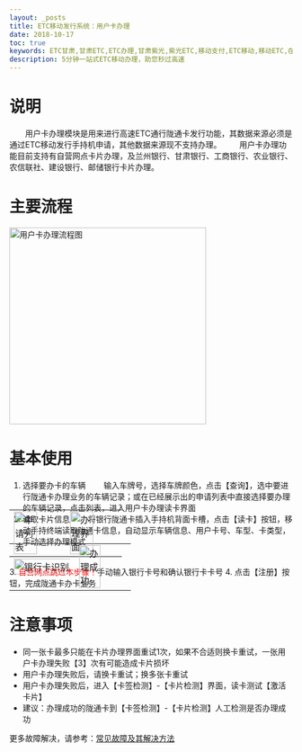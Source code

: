 ```yaml
---
layout: _posts
title: ETC移动发行系统：用户卡办理
date: 2018-10-17
toc: true
keywords: ETC甘肃,甘肃ETC,ETC办理,甘肃紫光,紫光ETC,移动支付,ETC移动,移动ETC,在线充值,ETC办理,卡片办理,OBU办理,OBU激活,ETC手持终端,甘肃ETC办理,甘肃ETC发行,移动发行终端,ETC移动发行系统
description: 5分钟一站式ETC移动办理，助您秒过高速
---
```

# 说明
&emsp;&emsp;用户卡办理模块是用来进行高速ETC通行陇通卡发行功能，其数据来源必须是通过ETC移动发行手持机申请，其他数据来源现不支持办理。
&emsp;&emsp;用户卡办理功能目前支持有自营网点卡片办理，及兰州银行、甘肃银行、工商银行、农业银行、农信联社、建设银行、邮储银行卡片办理。
 
# 主要流程 
<img src="/pub-images/userCardIssueflow.png" width="350" alt="用户卡办理流程图"/>

# 基本使用  
1. 选择要办卡的车辆
&emsp;&emsp;输入车牌号，选择车牌颜色，点击【查询】，选中要进行陇通卡办理业务的车辆记录；或在已经展示出的申请列表中直接选择要办理的车辆记录，点击列表，进入用户卡办理读卡界面
2. 读取卡片信息
&emsp;&emsp;将银行陇通卡插入手持机背面卡槽，点击【读卡】按钮，移动手持终端读取陇通卡信息，自动显示车辆信息、用户卡号、车型、卡类型，手动选择办理模式
<table style = "margin-top:-80px"> 
  <tr>
      <td><img src="/pub-images/userCardIssuse6.png" width="70%" alt="申请列表"/></td>
      <td><img src="/pub-images/userCardIssuse4.png" width="70%" alt="办理界面"/></td>
  </tr>
</table>
3. <span style="color:red;">自营网点跳过本步骤！</span>手动输入银行卡号和确认银行卡卡号
4. 点击【注册】按钮，完成陇通卡办卡业务
<table style = "margin-top:-80px"> 
  <tr>
      <td><img src="/pub-images/userCardIssuse5.png" width="110%" alt="银行卡识别"/></td>
      <td><img src="/pub-images/userCardIssueSuccess.png" width="67%" alt="办理成功"/></td>
  </tr>
</table>
  
# 注意事项
* 同一张卡最多只能在卡片办理界面重试1次，如果不合适则换卡重试，一张用户卡办理失败【3】次有可能造成卡片损坏
* 用户卡办理失败后，请换卡重试；换多张卡重试
* 用户卡办理失败后，进入【卡签检测】-【卡片检测】界面，读卡测试【激活卡片】
* 建议：办理成功的陇通卡到【卡签检测】-【卡片检测】人工检测是否办理成功

更多故障解决，请参考：[常见故障及其解决方法](/2018/10/10/problems/)
